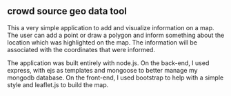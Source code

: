 ## crowd source geo data tool

This a very simple application to add and visualize information on a map. The user can add a point or draw a polygon and inform something about the location which was highlighted on the map. The information will be associated with the coordinates that were informed.

The application was built entirely with node.js. On the back-end, I used express, with ejs as templates and mongoose to better manage my mongodb database. On the front-end, I used bootstrap to help with a simple style and leaflet.js to build the map.


